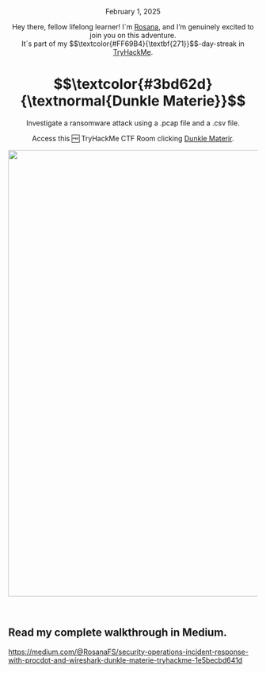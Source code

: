 <p align="center">February 1, 2025</p>
<p align="center">Hey there, fellow lifelong learner! I´m <a href="https://www.linkedin.com/in/rosanafssantos/">Rosana</a>, and I’m genuinely excited to join you on this adventure.<br>
It´s part of my $$\textcolor{#FF69B4}{\textbf{271}}$$-day-streak in  <a href="https://tryhackme.com">TryHackMe</a>.</p>

<h1 align="center">
  $$\textcolor{#3bd62d}{\textnormal{Dunkle Materie}}$$
</h1>
<p align="center">Investigate a ransomware attack using a .pcap file and a .csv file.</p>
<p align="center">Access this 🆓 TryHackMe CTF Room clicking <a href="https://tryhackme.com/room/dunklematerieptxc9">Dunkle Materir</a>.</p>
                                                              
<p align="center">
  <img width="900px" src="https://github.com/user-attachments/assets/1e574e08-a96c-4fad-9182-136d64e383f4">
</p>

<br>

<h2>Read my complete walkthrough in Medium.</h2>

https://medium.com/@RosanaFS/security-operations-incident-response-with-procdot-and-wireshark-dunkle-materie-tryhackme-1e5becbd641d
<br>
